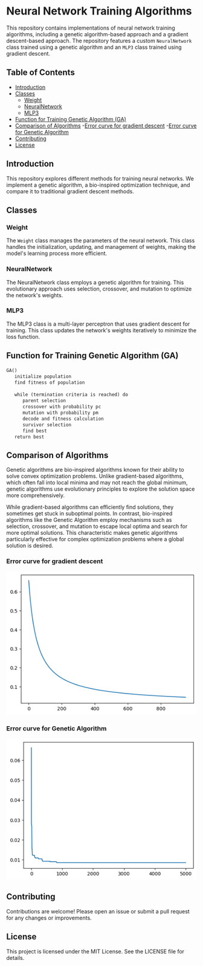 # Neural Network Training Algorithms

This repository contains implementations of neural network training algorithms, including a genetic algorithm-based approach and a gradient descent-based approach. The repository features a custom `NeuralNetwork` class trained using a genetic algorithm and an `MLP3` class trained using gradient descent.

## Table of Contents

- [Introduction](#introduction)
- [Classes](#classes)
  - [Weight](#weight)
  - [NeuralNetwork](#neuralnetwork)
  - [MLP3](#mlp3)
- [Function for Training Genetic Algorithm (GA)](#function-for-training-genetic-algorithm-(ga))
- [Comparison of Algorithms](#comparison-of-algorithms)
    -[Error curve for gradient descent](#error-curve-for-gradient-descent)
    -[Error curve for Genetic Algorithm](#error-curve-for-genetic-algorithm)
- [Contributing](#contributing)
- [License](#license)

## Introduction

This repository explores different methods for training neural networks. We implement a genetic algorithm, a bio-inspired optimization technique, and compare it to traditional gradient descent methods.

## Classes

### Weight

The `Weight` class manages the parameters of the neural network. This class handles the initialization, updating, and management of weights, making the model's learning process more efficient.

### NeuralNetwork

The NeuralNetwork class employs a genetic algorithm for training. This evolutionary approach uses selection, crossover, and mutation to optimize the network's weights.

### MLP3

The MLP3 class is a multi-layer perceptron that uses gradient descent for training. This class updates the network's weights iteratively to minimize the loss function.

## Function for Training Genetic Algorithm (GA)

```
GA()
   initialize population 
   find fitness of population

   while (termination criteria is reached) do
      parent selection
      crossover with probability pc
      mutation with probability pm
      decode and fitness calculation
      survivor selection
      find best
   return best
```

## Comparison of Algorithms

Genetic algorithms are bio-inspired algorithms known for their ability to solve convex optimization problems. Unlike gradient-based algorithms, which often fall into local minima and may not reach the global minimum, genetic algorithms use evolutionary principles to explore the solution space more comprehensively.

While gradient-based algorithms can efficiently find solutions, they sometimes get stuck in suboptimal points. In contrast, bio-inspired algorithms like the Genetic Algorithm employ mechanisms such as selection, crossover, and mutation to escape local optima and search for more optimal solutions. This characteristic makes genetic algorithms particularly effective for complex optimization problems where a global solution is desired.

### Error curve for gradient descent
![alt text](https://github.com/BibekKoirala/GeneticNeuralNet/blob/main/GradientDescent_Loss.png?raw=true)

### Error curve for Genetic Algorithm
![alt text](https://github.com/BibekKoirala/GeneticNeuralNet/blob/main/GeneticAlgo_Loss.png?raw=true)

## Contributing

Contributions are welcome! Please open an issue or submit a pull request for any changes or improvements.

## License

This project is licensed under the MIT License. See the LICENSE file for details.